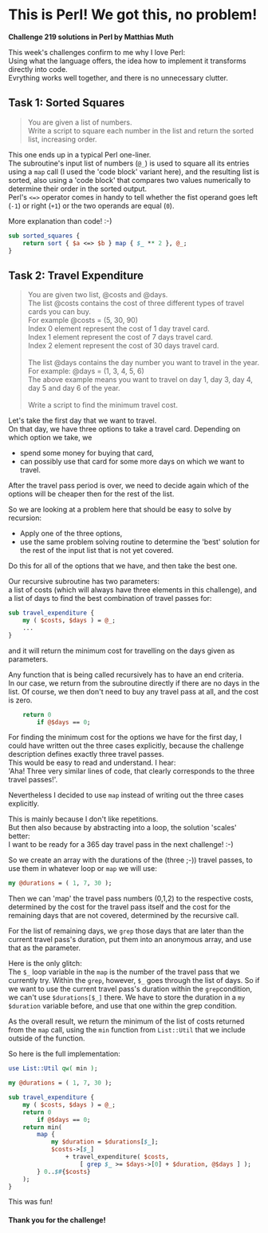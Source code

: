 # This is Perl! We got this, no problem!
**Challenge 219 solutions in Perl by Matthias Muth**

This week's challenges confirm to me why I love Perl:<br/>
Using what the language offers, the idea how to implement it transforms directly into code.<br/>
Evrything works well together, and there is no unnecessary clutter.

## Task 1: Sorted Squares

> You are given a list of numbers.<br/>
> Write a script to square each number in the list and return the sorted list, increasing order.<br/>

This one ends up in a typical Perl one-liner.<br/>
The subroutine's input list of numbers (`@_`) is used to square all its entries using a `map` call
(I used the 'code block' variant here), and the resulting list is sorted,
also using a 'code block' that compares two values numerically to determine their order in the sorted output.<br/>
Perl's `<=>` operator comes in handy to tell whether the fist operand
goes left (`-1`) or right (`+1`) or the two operands are equal (`0`).

More explanation than code! :-)

```perl
sub sorted_squares {
    return sort { $a <=> $b } map { $_ ** 2 }, @_;
}
```

## Task 2: Travel Expenditure

> You are given two list, @costs and @days.<br/>
> The list @costs contains the cost of three different types of travel cards you can buy.<br/>
> For example @costs = (5, 30, 90)<br/>
> Index 0 element represent the cost of  1 day  travel card.<br/>
> Index 1 element represent the cost of  7 days travel card.<br/>
> Index 2 element represent the cost of 30 days travel card.<br/>
> <br/>
> The list @days contains the day number you want to travel in the year.<br/>
> For example: @days = (1, 3, 4, 5, 6)<br/>
> The above example means you want to travel on day 1, day 3, day 4, day 5 and day 6 of the year.<br/>
> <br/>
> Write a script to find the minimum travel cost.<br/>

Let's take the first day that we want to travel.<br/>
On that day, we have three options to take a travel card.
Depending on which option we take, we
* spend some money for buying that card,
* can possibly use that card for some more days on which we want to travel.

After the travel pass period is over, we need to decide again which of the options will be cheaper then
for the rest of the list.

So we are looking at a problem here that should be easy to solve by recursion:
* Apply one of the three options, 
* use the same problem solving routine to determine the 'best' solution for the rest of the input list that is not yet covered.

Do this for all of the options that we have, and then take the best one.

Our recursive subroutine has two parameters:<br/>
a list of costs (which will always have three elements in this challenge),
and a list of days to find the best combination of travel passes for:
```perl
sub travel_expenditure {
    my ( $costs, $days ) = @_;
    ...
}
```
and it will return the minimum cost for travelling on the days given as parameters.

Any function that is being called recursively has to have an end criteria.<br/>
In our case, we return from the subroutine directly if there are no days in the list.
Of course, we then don't need to buy any travel pass at all, and the cost is zero.
```perl
    return 0
        if @$days == 0;
```

For finding the minimum cost for the options we have for the first day,
I could have written out the three cases explicitly, because the challenge description defines
exactly three travel passes.<br/>
This would be easy to read and understand. I hear:  
'Aha! Three very similar lines of code, that clearly corresponds to the three travel passes!'.

Nevertheless I decided to use `map` instead of writing out the three cases explicitly.

This is mainly because I don't like repetitions.<br/>
But then also because by abstracting into a loop, the solution 'scales' better:<br/>
I want to be ready for a 365 day travel pass in the next challenge! :-) 

So we create an array with the durations of the (three ;-)) travel passes,
to use them in whatever loop or `map` we will use:
```perl
my @durations = ( 1, 7, 30 );
```

Then we can 'map' the travel pass numbers (0,1,2) to the respective costs,
determined by the cost for the travel pass itself and the cost for the remaining days that are not covered,
determined by the recursive call. 

For the list of remaining days, we `grep` those days that are later than the current travel pass's duration,
put them into an anonymous array, and use that as the parameter.

Here is the only glitch:<br/>
The `$_` loop variable in the `map` is the number of the travel pass that we currently try.
Within the `grep`, however, `$_` goes through the list of days.
So if we want to use the current travel pass's duration within the `grep`condition,
we can't use `$durations[$_]` there.
We have to store the duration in a `my $duration` variable before,
and use that one within the grep condition.

As the overall
result, we return the minimum of the list of costs returned from the `map` call,
using the `min` function from `List::Util` that we include outside of the function.

So here is the full implementation: 

```perl
use List::Util qw( min );

my @durations = ( 1, 7, 30 );

sub travel_expenditure {
    my ( $costs, $days ) = @_;
    return 0
        if @$days == 0;
    return min(
        map {
            my $duration = $durations[$_];
            $costs->[$_]
                + travel_expenditure( $costs,
                    [ grep $_ >= $days->[0] + $duration, @$days ] );
        } 0..$#{$costs}
    );
}
```

This was fun!

#### **Thank you for the challenge!**
